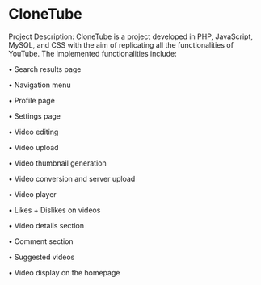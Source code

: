 # CloneTube
Project Description: CloneTube is a project developed in PHP, JavaScript, MySQL, and CSS with the aim of replicating all the functionalities of YouTube. The implemented functionalities include:

• Search results page 

• Navigation menu 

• Profile page 

• Settings page 

• Video editing 

• Video upload 

• Video thumbnail generation 

• Video conversion and server upload 

• Video player 

• Likes + Dislikes on videos 

• Video details section 

• Comment section 

• Suggested videos 

• Video display on the homepage
